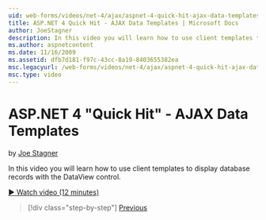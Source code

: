 ```yaml
---
uid: web-forms/videos/net-4/ajax/aspnet-4-quick-hit-ajax-data-templates
title: ASP.NET 4 Quick Hit - AJAX Data Templates | Microsoft Docs
author: JoeStagner
description: In this video you will learn how to use client templates to display database records with the DataView control.
ms.author: aspnetcontent
ms.date: 11/16/2009
ms.assetid: dfb7d181-f97c-43cc-8a19-8403655382ea
msc.legacyurl: /web-forms/videos/net-4/ajax/aspnet-4-quick-hit-ajax-data-templates
msc.type: video
---
```

ASP.NET 4 "Quick Hit" - AJAX Data Templates
====================
by [Joe Stagner](https://github.com/JoeStagner)

In this video you will learn how to use client templates to display database records with the DataView control. 

[&#9654; Watch video (12 minutes)](https://channel9.msdn.com/Blogs/ASP-NET-Site-Videos/aspnet-4-quick-hit-ajax-data-templates)

> [!div class="step-by-step"]
> [Previous](aspnet-4-quick-hit-jquery-syntax-for-microsoft-ajax.md)
